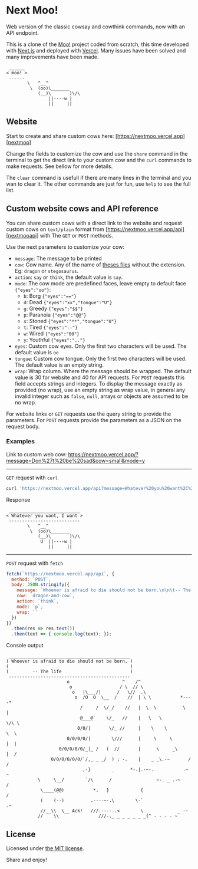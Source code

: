 # Next Moo!

Web version of the classic cowsay and cowthink commands, now with an API
endpoint.

This is a clone of the [Moo!][moo] project coded from scratch, this time
developed with [Next.js][nextjs] and deployed with [Vercel][vercel]. Many
issues have been solved and many improvements have been made.

```
 ______
< moo! >
 ------
        \   ^__^
         \  (oo)\_______
            (__)\       )\/\
                ||----w |
                ||     ||
```


## Website

Start to create and share custom cows here: [https://nextmoo.vercel.app][nextmoo]

Change the fields to customize the cow and use the `share` command in the
terminal to get the direct link to your custom cow and the `curl` commands to
make requests. See bellow for more details.

The `clear` command is usefull if there are many lines in the terminal and
you wan to clear it. The other commands are just for fun, use `help` to
see the full list.


## Custom website cows and API reference

You can share custom cows with a direct link to the website and request custom
cows on `text/plain` format from [https://nextmoo.vercel.app/api][nextmooapi]
with The `GET` or `POST` methods.

Use the next parameters to customize your cow:

  - `message`: The message to be printed
  - `cow`: Cow name. Any of the name of [theses files][cows] without the
extension. Eg: `dragon` or `stegosaurus`.
  - `action`: `say` or `think`, the default value is `say`.
  - `mode`: The cow mode are predefined faces, leave empty to default face
`{"eyes":"oo"}`:
    - `b`: Borg `{"eyes":"=="}`
    - `d`: Dead `{"eyes":"xx","tongue":"U"}`
    - `g`: Greedy `{"eyes":"$$"}`
    - `p`: Paranoia `{"eyes":"@@"}`
    - `s`: Stoned `{"eyes":"**","tongue":"U"}`
    - `t`: Tired `{"eyes":"--"}`
    - `w`: Wired `{"eyes":"00"}`
    - `y`: Youthful `{"eyes":".."}`
  - `eyes`: Custom cow eyes. Only the first two characters will be used. The
default value is `oo`
  - `tongue`: Custom cow tongue. Only the first two characters will be used. The
default value is an empty string.
  - `wrap`: Wrap column. Where the message should be wrapped. The default value
is 30 for website and 40 for API requests. For `POST` requests this field
accepts strings and integers. To display the message exactly as provided
(no wrap), use an empty string as wrap value, in general any invalid integer
such as `false`, `null`, arrays or objects are assumed to be no wrap.

For website links or `GET` requests use the query string to provide the
parameters. For `POST` requests provide the parameters as a JSON on the request
body.

### Examples

Link to custom web cow: <https://nextmoo.vercel.app/?message=Don%27t%20be%20sad&cow=small&mode=y>

---

`GET` request with `curl`

```sh
curl 'https://nextmoo.vercel.app/api?message=Whatever%20you%20want%2C%20I%20want&tongue=U'
```

Response

```
 ___________________________
< Whatever you want, I want >
 ---------------------------
        \   ^__^
         \  (oo)\_______
            (__)\       )\/\
             U  ||----w |
                ||     ||
```

---

`POST` request with `fetch`

```javascript
fetch(`https://nextmoo.vercel.app/api`, {
  method: `POST`,
  body: JSON.stringify({
    message: `Whoever is afraid to die should not be born.\n\n\t-- The life`,
    cow: `dragon-and-cow`,
    action: `think`,
    mode: `p`,
    wrap: ``
  })
})
  .then(res => res.text())
  .then(text => { console.log(text); });
```

Console output

```
 ______________________________________________
( Whoever is afraid to die should not be born. )
(                                              )
(         -- The life                          )
 ----------------------------------------------
                       o                    ^    /^
                        o                  / \  // \
                         o   |\___/|      /   \//  .\
                          o  /O  O  \__  /    //  | \ \           *----*
                            /     /  \/_/    //   |  \  \          \   |
                            @___@`    \/_   //    |   \   \         \/\ \
                           0/0/|       \/_ //     |    \    \         \  \
                       0/0/0/0/|        \///      |     \     \       |  |
                    0/0/0/0/0/_|_ /   (  //       |      \     _\     |  /
                 0/0/0/0/0/0/`/,_ _ _/  ) ; -.    |    _ _\.-~       /   /
                             ,-}        _      *-.|.-~-.           .~    ~
            \     \__/        `/\      /                 ~-. _ .-~      /
             \____(@@)           *.   }            {                   /
             (    (--)          .----~-.\        \-`                 .~
             //__\\  \__ Ack!   ///.----..<        \             _ -~
            //    \\               ///-._ _ _ _ _ _ _{^ - - - - ~
```

## License

Licensed under [the MIT license][LICENSE].

Share and enjoy!


<!-- References -->
[moo]: https://github.com/erincones/moo
[nextjs]: https://nextjs.org
[vercel]: https://vercel.com

[nextmoo]: https://nextmoo.vercel.app
[nextmooapi]: https://nextmoo.vercel.app/api
[cows]: https://github.com/erincones/nextmoo/tree/master/lib/moo/cows
[LICENSE]: LICENSE
